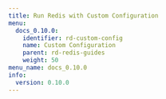 ```yaml
---
title: Run Redis with Custom Configuration
menu:
  docs_0.10.0:
    identifier: rd-custom-config
    name: Custom Configuration
    parent: rd-redis-guides
    weight: 50
menu_name: docs_0.10.0
info:
  version: 0.10.0
---
```


